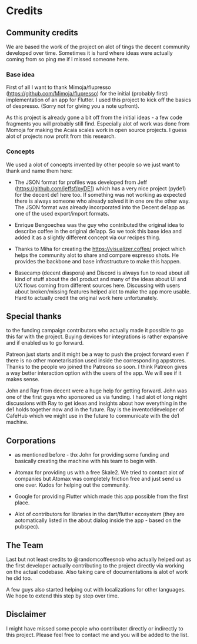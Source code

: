 # Credits

## Community credits

We are based the work of the project on alot of tings the decent community developed over time. Sometimes it is hard where ideas were actually coming from so ping me if I missed someone here.

### Base idea
First of all I want to thank Mimoja/flupresso (https://github.com/Mimoja/flupresso) for the initial (probably first) implementation of an app for Flutter. I used this project to kick off the basics of despresso. (Sorry not for giving you a note upfront).

As this project is already gone a bit off from the initial ideas - a few code fragments you will probably still find. Especially alot of work was done from Momoja for making the Acaia scales work in open source projects. I guess alot of projects now profit from this research.

### Concepts
We used a olot of concepts invented by other people so we just want to thank and name them here:

* The JSON format for profiles was developed from Jeff (https://github.com/jeffsf/pyDE1) which has a very nice project (pyde1) for the decent de1 here too. If something was not working as expected there is always someone who already solved it in one ore the other way. The JSON format was already incorporated into the Decent de1app as one of the used export/import formats.

* Enrique Bengoechea was the guy who contributed the original idea to describe coffee in the original de1app. So we took this base idea and added it as a slightly different concept via our recipes thing.

* Thanks to Miha for creating the https://visualizer.coffee/ project which helps the community alot to share and compare espresso shots. He provides the backbone and base infrastructure to make this happen.

* Basecamp (decent diaspora) and Discord is always fun to read about all kind of stuff about the de1 product and many of the ideas about UI and UX flows coming from different sources here. Discussing with users about broken/missing features helped alot to make the app more usable. Hard to actually credit the original work here unfortunately.

## Special thanks
to the funding campaign contributors who actually made it possible to go this far with the project. Buying devices for integrations is rather expansive and if enabled us to go forward.

Patreon just starts and it might be a way to push the project forward even if there is no other monetarisation used inside the corresponding appstores.
Thanks to the people wo joined the Patreons so soon.
I think Patreon gives a way better interaction option with the users of the app. We will see if it makes sense. 

John and Ray from decent were a huge help for getting forward. John was one of the first guys who sponsored us via funding. I had alot of long night discussions with Ray to get ideas and insights about how everything in the de1 holds together now and in the future. Ray is the inventor/developer of CafeHub which we might use in the future to communicate with the de1 machine.

## Corporations

* as mentioned before - thx John for providing some funding and basically creating the machine with his team to begin with.

* Atomax for providing us with a free Skale2. We tried to contact alot of companies but Atomax was completely friction free and just send us one over. Kudos for helping out the community.

* Google for providing Flutter which made this app possible from the first place.

* Alot of contributors for libraries in the dart/flutter ecosystem (they are aotomatically listed in the about dialog inside the app - based on the pubspec).

## The Team
Last but not least credits to @randomcoffeesnob who actually helped out as the first developer actually contributing to the project directly via working on the actual codebase. Also taking care of documentations is alot of work he did too.

A few guys also started helping out with localizations for other languages. We hope to extend this step by step over time.

## Disclaimer

I might have missed some people who contributer directly or indirectly to this project. Please feel free to contact me and you will be added to the list.
